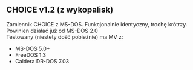 CHOICE v1.2 (z wykopalisk)
---
Zamiennik CHOICE z MS-DOS. Funkcjonalnie identyczny, trochę krótrzy. Powinien działać już od MS-DOS 2.0   
Testowany (niestety dość pobieżnie) ma MV z:   
 - MS-DOS 5.0+
 - FreeDOS 1.3
 - Caldera DR-DOS 7.03
